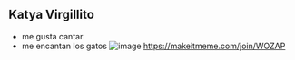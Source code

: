 ## Katya Virgillito
- me gusta cantar
- me encantan los gatos
![image](https://github.com/katyvirg19/katyvirg19/assets/171263911/6df9b04e-8716-45a6-a54f-a6ed8012d233)
https://makeitmeme.com/join/WOZAP
